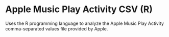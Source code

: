 # Apple Music Play Activity CSV (R)

Uses the R programming language to analyze the Apple Music Play Activity comma-separated values file
provided by Apple.

